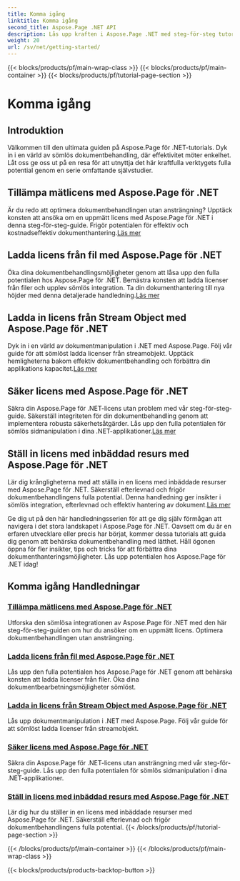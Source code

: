 ```yaml
---
title: Komma igång
linktitle: Komma igång
second_title: Aspose.Page .NET API
description: Lås upp kraften i Aspose.Page .NET med steg-för-steg tutorials. Tillämpa uppmätta licenser, ladda från filer eller strömmar, säkra licenser och mer.
weight: 20
url: /sv/net/getting-started/
---
```


{{< blocks/products/pf/main-wrap-class >}}
{{< blocks/products/pf/main-container >}}
{{< blocks/products/pf/tutorial-page-section >}}

# Komma igång

## Introduktion

Välkommen till den ultimata guiden på Aspose.Page för .NET-tutorials. Dyk in i en värld av sömlös dokumentbehandling, där effektivitet möter enkelhet. Låt oss ge oss ut på en resa för att utnyttja det här kraftfulla verktygets fulla potential genom en serie omfattande självstudier.

## Tillämpa mätlicens med Aspose.Page för .NET
 Är du redo att optimera dokumentbehandlingen utan ansträngning? Upptäck konsten att ansöka om en uppmätt licens med Aspose.Page för .NET i denna steg-för-steg-guide. Frigör potentialen för effektiv och kostnadseffektiv dokumenthantering.[Läs mer](./apply-metered-license/)

## Ladda licens från fil med Aspose.Page för .NET
Öka dina dokumentbehandlingsmöjligheter genom att låsa upp den fulla potentialen hos Aspose.Page för .NET. Bemästra konsten att ladda licenser från filer och upplev sömlös integration. Ta din dokumenthantering till nya höjder med denna detaljerade handledning.[Läs mer](./load-license-from-file/)

## Ladda in licens från Stream Object med Aspose.Page för .NET
 Dyk in i en värld av dokumentmanipulation i .NET med Aspose.Page. Följ vår guide för att sömlöst ladda licenser från streamobjekt. Upptäck hemligheterna bakom effektiv dokumentbehandling och förbättra din applikations kapacitet.[Läs mer](./load-license-from-stream-object/)

## Säker licens med Aspose.Page för .NET
 Säkra din Aspose.Page för .NET-licens utan problem med vår steg-för-steg-guide. Säkerställ integriteten för din dokumentbehandling genom att implementera robusta säkerhetsåtgärder. Lås upp den fulla potentialen för sömlös sidmanipulation i dina .NET-applikationer.[Läs mer](./secure-license/)

## Ställ in licens med inbäddad resurs med Aspose.Page för .NET
Lär dig krångligheterna med att ställa in en licens med inbäddade resurser med Aspose.Page för .NET. Säkerställ efterlevnad och frigör dokumentbehandlingens fulla potential. Denna handledning ger insikter i sömlös integration, efterlevnad och effektiv hantering av dokument.[Läs mer](./set-license-using-embedded-resource/)

Ge dig ut på den här handledningsserien för att ge dig själv förmågan att navigera i det stora landskapet i Aspose.Page för .NET. Oavsett om du är en erfaren utvecklare eller precis har börjat, kommer dessa tutorials att guida dig genom att behärska dokumentbehandling med lätthet. Håll ögonen öppna för fler insikter, tips och tricks för att förbättra dina dokumenthanteringsmöjligheter. Lås upp potentialen hos Aspose.Page för .NET idag!
## Komma igång Handledningar
### [Tillämpa mätlicens med Aspose.Page för .NET](./apply-metered-license/)
Utforska den sömlösa integrationen av Aspose.Page för .NET med den här steg-för-steg-guiden om hur du ansöker om en uppmätt licens. Optimera dokumentbehandlingen utan ansträngning.
### [Ladda licens från fil med Aspose.Page för .NET](./load-license-from-file/)
Lås upp den fulla potentialen hos Aspose.Page för .NET genom att behärska konsten att ladda licenser från filer. Öka dina dokumentbearbetningsmöjligheter sömlöst.
### [Ladda in licens från Stream Object med Aspose.Page för .NET](./load-license-from-stream-object/)
Lås upp dokumentmanipulation i .NET med Aspose.Page. Följ vår guide för att sömlöst ladda licenser från streamobjekt.
### [Säker licens med Aspose.Page för .NET](./secure-license/)
Säkra din Aspose.Page för .NET-licens utan ansträngning med vår steg-för-steg-guide. Lås upp den fulla potentialen för sömlös sidmanipulation i dina .NET-applikationer.
### [Ställ in licens med inbäddad resurs med Aspose.Page för .NET](./set-license-using-embedded-resource/)
Lär dig hur du ställer in en licens med inbäddade resurser med Aspose.Page för .NET. Säkerställ efterlevnad och frigör dokumentbehandlingens fulla potential.
{{< /blocks/products/pf/tutorial-page-section >}}

{{< /blocks/products/pf/main-container >}}
{{< /blocks/products/pf/main-wrap-class >}}

{{< blocks/products/products-backtop-button >}}
